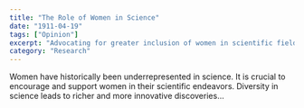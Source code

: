 ```yaml
---
title: "The Role of Women in Science"
date: "1911-04-19"
tags: ["Opinion"]
excerpt: "Advocating for greater inclusion of women in scientific fields."
category: "Research"
---
```


Women have historically been underrepresented in science. It is crucial to encourage and support women in their scientific endeavors. Diversity in science leads to richer and more innovative discoveries...
